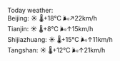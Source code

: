 Today weather:  
Beijing: ☀️   🌡️+18°C 🌬️↗22km/h  
Tianjin: ☀️   🌡️+8°C 🌬️↑15km/h  
Shijiazhuang: ☀️   🌡️+15°C 🌬️↑11km/h  
Tangshan: ☀️   🌡️+12°C 🌬️↑21km/h  
